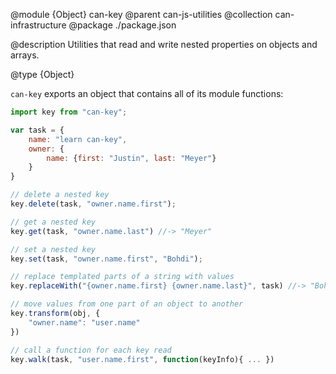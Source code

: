 @module {Object} can-key
@parent can-js-utilities
@collection can-infrastructure
@package ./package.json

@description Utilities that read and write nested properties on objects and arrays.

@type {Object}

  `can-key` exports an object that contains all of its module functions:

  ```js
  import key from "can-key";

  var task = {
      name: "learn can-key",
      owner: {
          name: {first: "Justin", last: "Meyer"}
      }
  }

  // delete a nested key
  key.delete(task, "owner.name.first");

  // get a nested key
  key.get(task, "owner.name.last") //-> "Meyer"

  // set a nested key
  key.set(task, "owner.name.first", "Bohdi");

  // replace templated parts of a string with values
  key.replaceWith("{owner.name.first} {owner.name.last}", task) //-> "Bohdi Meyer"

  // move values from one part of an object to another
  key.transform(obj, {
      "owner.name": "user.name"
  })

  // call a function for each key read
  key.walk(task, "user.name.first", function(keyInfo){ ... })
  ```
